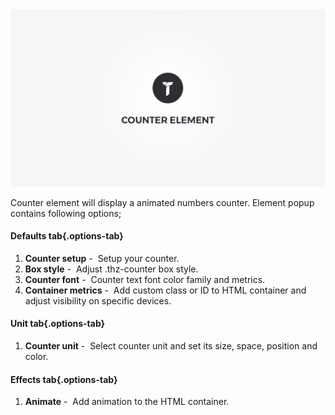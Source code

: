 <div class="thz-doc-image max">
<a class="thz-lightbox mfp-iframe" href="https://www.youtube.com/watch?v=ezc1YEnMmp0" data-mfp-title="Creatus WordPress Theme Counter Element" data-modal-size="large">
	<img src="../../docs-media/splash-counter-element.jpg" alt="Creatus WordPress Theme Counter Element" />
</a>
</div>

Counter element will display a animated numbers counter. Element popup contains following options;

#### Defaults tab{.options-tab}
1. __Counter setup__&nbsp;-&nbsp; Setup your counter.
1. __Box style__&nbsp;-&nbsp; Adjust .thz-counter box style.
1. __Counter font__&nbsp;-&nbsp; Counter text font color family and metrics.
1. __Container metrics__&nbsp;-&nbsp; Add custom class or ID to HTML container and adjust visibility on specific devices.

#### Unit tab{.options-tab}
1. __Counter unit__&nbsp;-&nbsp; Select counter unit and set its size, space, position and color.

#### Effects tab{.options-tab}
1. __Animate__&nbsp;-&nbsp; Add animation to the HTML container.